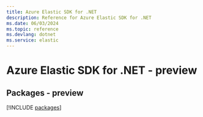 ```yaml
---
title: Azure Elastic SDK for .NET
description: Reference for Azure Elastic SDK for .NET
ms.date: 06/03/2024
ms.topic: reference
ms.devlang: dotnet
ms.service: elastic
---
```

# Azure Elastic SDK for .NET - preview
## Packages - preview
[!INCLUDE [packages](elastic-index.md)]